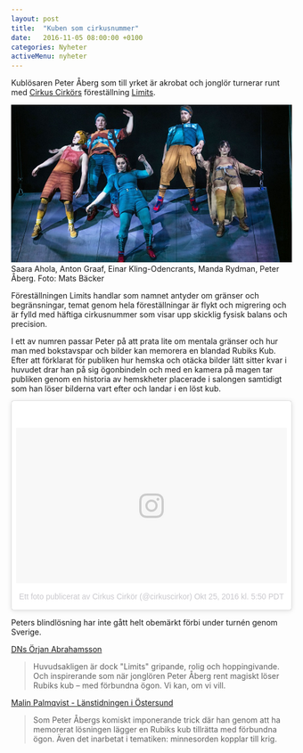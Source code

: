 ```yaml
---
layout: post
title:  "Kuben som cirkusnummer"
date:   2016-11-05 08:00:00 +0100
categories: Nyheter
activeMenu: nyheter
---
```


Kublösaren Peter Åberg som till yrket är akrobat och jonglör turnerar runt med [Cirkus Cirkörs](http://cirkor.se) föreställning [Limits](http://cirkor.se/limits_sve). 

![Saara Ahola, Anton Graaf, Einar Kling-Odencrants, Manda Rydman, Peter Åberg](/img/nyhetsbilder/limits.jpg)
Saara Ahola, Anton Graaf, Einar Kling-Odencrants, Manda Rydman, Peter Åberg. Foto: Mats Bäcker 

Föreställningen Limits handlar som namnet antyder om gränser och begränsningar, temat genom hela föreställningar är flykt och migrering och är fylld med häftiga cirkusnummer som visar upp skicklig fysisk balans och precision. 

I ett av numren passar Peter på att prata lite om mentala gränser och hur man med bokstavspar och bilder kan memorera en blandad Rubiks Kub. Efter att förklarat för publiken hur hemska och otäcka bilder lätt sitter kvar i huvudet drar han på sig ögonbindeln och med en kamera på magen tar publiken genom en historia av hemskheter placerade i salongen samtidigt som han löser bilderna vart efter och landar i en löst kub. 

<blockquote class="instagram-media" data-instgrm-version="7" style=" background:#FFF; border:0; border-radius:3px; box-shadow:0 0 1px 0 rgba(0,0,0,0.5),0 1px 10px 0 rgba(0,0,0,0.15); margin: 1px; max-width:658px; padding:0; width:99.375%; width:-webkit-calc(100% - 2px); width:calc(100% - 2px);"><div style="padding:8px;"> <div style=" background:#F8F8F8; line-height:0; margin-top:40px; padding:28.6633663366% 0; text-align:center; width:100%;"> <div style=" background:url(data:image/png;base64,iVBORw0KGgoAAAANSUhEUgAAACwAAAAsCAMAAAApWqozAAAABGdBTUEAALGPC/xhBQAAAAFzUkdCAK7OHOkAAAAMUExURczMzPf399fX1+bm5mzY9AMAAADiSURBVDjLvZXbEsMgCES5/P8/t9FuRVCRmU73JWlzosgSIIZURCjo/ad+EQJJB4Hv8BFt+IDpQoCx1wjOSBFhh2XssxEIYn3ulI/6MNReE07UIWJEv8UEOWDS88LY97kqyTliJKKtuYBbruAyVh5wOHiXmpi5we58Ek028czwyuQdLKPG1Bkb4NnM+VeAnfHqn1k4+GPT6uGQcvu2h2OVuIf/gWUFyy8OWEpdyZSa3aVCqpVoVvzZZ2VTnn2wU8qzVjDDetO90GSy9mVLqtgYSy231MxrY6I2gGqjrTY0L8fxCxfCBbhWrsYYAAAAAElFTkSuQmCC); display:block; height:44px; margin:0 auto -44px; position:relative; top:-22px; width:44px;"></div></div><p style=" color:#c9c8cd; font-family:Arial,sans-serif; font-size:14px; line-height:17px; margin-bottom:0; margin-top:8px; overflow:hidden; padding:8px 0 7px; text-align:center; text-overflow:ellipsis; white-space:nowrap;"><a href="https://www.instagram.com/p/BL_Iz5cjiQz/" style=" color:#c9c8cd; font-family:Arial,sans-serif; font-size:14px; font-style:normal; font-weight:normal; line-height:17px; text-decoration:none;" target="_blank">Ett foto publicerat av Cirkus Cirkör (@cirkuscirkor)</a> <time style=" font-family:Arial,sans-serif; font-size:14px; line-height:17px;" datetime="2016-10-25T12:50:43+00:00">Okt 25, 2016 kl. 5:50 PDT</time></p></div></blockquote>
<script async defer src="//platform.instagram.com/en_US/embeds.js"></script>

Peters blindlösning har inte gått helt obemärkt förbi under turnén genom Sverige. 

[DNs Örjan Abrahamsson](http://www.dn.se/kultur-noje/scenrecensioner/limits-pa-vastmanlands-teater/) 
>Huvudsakligen är dock "Limits" gripande, rolig och hoppingivande. Och inspirerande som när jonglören Peter Åberg rent magiskt löser Rubiks kub – med förbundna ögon. Vi kan, om vi vill. 

[Malin Palmqvist - Länstidningen i Östersund](http://www.ltz.se/kultur/teater/recension-cirkus-cirkor-limits)
>Som Peter Åbergs komiskt imponerande trick där han genom att ha memorerat lösningen lägger en Rubiks kub tillrätta med förbundna ögon. Även det inarbetat i tematiken: minnesorden kopplar till krig. 